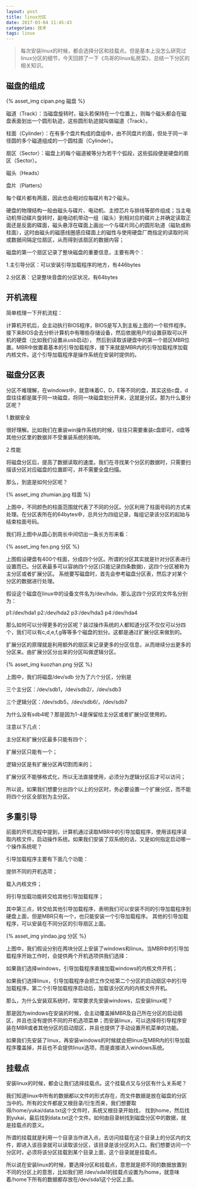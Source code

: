 ```yaml
---
layout: post
title: linux分区
date: 2017-03-04 11:45:43
categories: 技术
tags: linux
---
```

> 每次安装linux的时候，都会选择分区和挂载点。但是基本上没怎么研究过linux分区的细节，今天回顾了一下《鸟哥的linux私房菜》，总结一下分区的相关知识。

## 磁盘的组成

{% asset_img cipan.png 磁盘 %}

磁道（Track）：当磁盘旋转时，磁头若保持在一个位置上，则每个磁头都会在磁盘表面划出一个圆形轨迹，这些圆形轨迹就叫做磁道（Track）。

柱面（Cylinder）：在有多个盘片构成的盘组中，由不同盘片的面，但处于同一半径圆的多个磁道组成的一个圆柱面（Cylinder）。

扇区（Sector）：磁盘上的每个磁道被等分为若干个弧段，这些弧段便是硬盘的扇区（Sector）。

磁头（Heads）

盘片（Platters）

每个碟片都有两面，因此也会相对应每碟片有2个磁头。

硬盘的物理结构一般由磁头与碟片、电动机、主控芯片与排线等部件组成；当主电动机带动碟片旋转时，副电动机带动一组（磁头）到相对应的碟片上并确定读取正面还是反面的碟面，磁头悬浮在碟面上画出一个与碟片同心的圆形轨道（磁轨或称柱面），这时由磁头的磁感线圈感应碟面上的磁性与使用硬盘厂商指定的读取时间或数据间隔定位扇区，从而得到该扇区的数据内容；

磁盘的第一个扇区记录了整块磁盘的重要信息，主要有两个：

1.主引导分区：可以安装引导加载程序的地方，有446bytes

2.分区表：记录整块音盘的分区状况，有64bytes

<!-- more -->

 ## 开机流程

简单梳理一下开机流程：

计算机开机后，会主动执行BIOS程序，BIOS是写入到主板上面的一个软件程序。接下来BIOS会去分析计算机中有哪些存储设备，然后依据用户的设置获取可以开机的硬盘（比如我们设置从usb启动），
然后到读取该硬盘中的第一个扇区MBR位置。MBR中放置着基本的引导加载程序，接下来就是MBR内的引导加载程序加载内核文件。这个引导加载程序是操作系统在安装时提供的。

## 磁盘分区表

分区不难理解，在windows中，就意味着C，D，E等不同的盘，其实这些c盘，d盘往往都是属于同一块磁盘，将同一块磁盘划分开来，这就是分区。那为什么要分区呢？

1.数据安全

很好理解。比如我们在重装win操作系统的时候，往往只需要重装c盘即可，d盘等其他分区里的数据并不受重装系统的影响。

2.性能

将磁盘分区后，提高了数据读取的速度。我们在寻找某个分区的数据时，只需要扫描该分区对应磁盘的位置即可，并不需要全盘扫描。

那么，到底是如何分区呢？

{% asset_img zhumian.jpg 柱面 %}

上图中，不同颜色的柱面范围就代表了不同的分区。分区利用了柱面号码的方式来处理。在分区表所在的64bytes中，总共分为四组记录，每组记录该分区的起始与结束柱面号码。

我们将上图中从圆心到周长中间切出一条长方形来看：

{% asset_img fen.png 分区 %}

上图假设硬盘有400个柱面，分成四个分区。所谓的分区其实就是针对分区表进行设置而已。分区表最多可以容纳四个分区(只能记录四条数据)，这四个分区被称为主分区或者扩展分区。
系统要写磁盘时，首先会参考磁盘分区表，然后才对某个分区的数据进行处理。

假设这个磁盘在linux中的设备文件名为/dev/hda，那么这四个分区的文件名分别为：

p1:/dev/hda1  p2:/dev/hda2  p3:/dev/hda3  p4:/dev/hda4

那么如何可以分得更多的分区呢？装过操作系统的人都知道分区不仅仅可以分四个，我们可以有c,d,e,f,g等等多个磁盘的划分。这都是通过扩展分区来做到的。

扩展分区的原理就是利用额外的扇区来记录更多的分区信息，从而继续分出更多的分区来。由扩展分区分出来的分区叫做逻辑分区。

{% asset_img kuozhan.png 分区 %}

上图中，我们将磁盘/dev/sdb 分为了六个分区，分别是

三个主分区：/dev/sdb1，/dev/sdb2/，/dev/sdb3

三个逻辑分区：/dev/sdb5，/dev/sdb6/，/dev/sdb7

为什么没有sdb4呢？那是因为1-4是保留给主分区或者扩展分区使用的。

注意以下几点：

主分区和扩展分区最多只能有四个；

扩展分区只能有一个；

逻辑分区是有扩展分区再切割而来的；

扩展分区不能够格式化，所以无法直接使用，必须分为逻辑分区后才可以访问；

所以说，如果我们想要分出四个以上的分区时，务必要设置一个扩展分区，而不能将四个分区全部划为主分区。

## 多重引导

前面的开机流程中提到，计算机通过读取MBR中的引导加载程序，使用该程序读取内核文件，启动操作系统。如果我们安装了双系统的话，又是如何指定启动哪一个操作系统呢？

引导加载程序主要有下面几个功能：

提供不同的开机选项；

载入内核文件；

将引导加载功能转交给其他引导加载程序；

其中第三点，转交给其他引导加载程序，表明我们可以安装不同的引导加载程序到硬盘上面，但是MBR只有一个，也只能安装一个引导加载程序。
其他的引导加载程序，可以安装在不同分区的引导扇区上面。

{% asset_img yindao.jpg 分区 %}

上图中，我们假设分别在两块分区上安装了windows和linux。当MBR中的引导加载程序开始工作时，会提供两个开机选项供我们选择：

如果我们选择windows，引导加载程序直接加载windows的内核文件开机；

如果我们选择linux，引导加载程序会把工作交给第二个分区的启动扇区中的引导加载程序。第二个引导加载程序启动后，加载该分区内的内核文件开机。

那么，为什么安装双系统时，常常要求先安装windows，后安装linux呢？

那是因为windows在安装的时候，会主动覆盖掉MBR及自己所在分区的启动扇区，并且也没有提供不同的开机选项菜单；而安装linux，可以选择将引导程序安装在MBR或者其他分区的启动扇区，并且也提供了手动设置开机菜单的功能。

如果我们先安装了linux，再安装windows的时候就会把linux在MBR内的引导加载程序覆盖掉，并且也不会提供linux选项，而是直接进入windows系统。

## 挂载点

安装linux的时候，都会让我们选择挂载点。这个挂载点又与分区有什么关系呢？

我们知道linux中所有的数据都以文件的形式存在，而文件数据是放在磁盘的分区当中的。所有的文件都是又根目录/衍生而来，我们想要取得/home/yukai/data.txt这个文件时，系统又根目录开始找，
找到home，然后找到yukai，最后找到data.txt这个文件。如何由目录树找到磁盘分区中的数据，就是挂载点的意义。

所谓的挂载就是利用一个目录当作进入点，去访问挂载在这个目录上的分区内的文件，即进入该目录就可以读取该分区，该目录是该分区的入口。我们想要访问一个分区时，必须将该分区挂载到某个目录上面，这个目录就是挂载点。

所以说在安装linux的时候，要选择分区和挂载点，意思就是把不同的数据放置到不同的分区上的意思，比如我们把 /dev/sda1的挂载点设置为/home，就意味着/home下所有的数据都存放在/dev/sda1这个分区上面。

